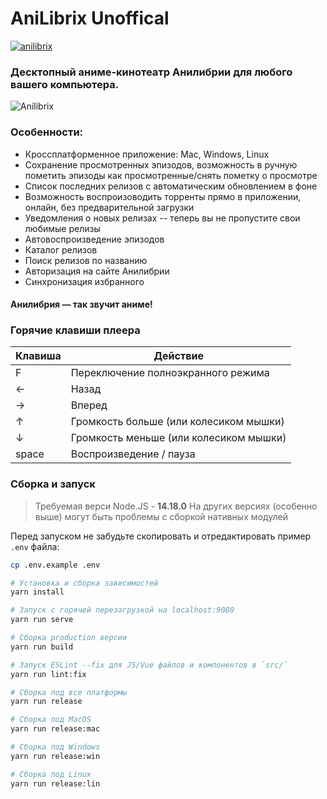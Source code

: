 # AniLibrix Unoffical

[![anilibrix](https://snapcraft.io/anilibrix/badge.svg)](https://snapcraft.io/anilibrix)

### Десктопный аниме-кинотеатр Анилибрии для любого вашего компьютера.

![Anilibrix](https://raw.githubusercontent.com/pavloniym/anilibrix/master/.github/assets/anilibrix.png)

### Особенности:

* Кроссплатформенное приложение: Mac, Windows, Linux
* Сохранение просмотренных эпизодов, возможность в ручную пометить эпизоды как просмотренные/снять пометку  о просмотре
* Список последних релизов с автоматическим обновлением в фоне
* Возможность воспроизоводить торренты прямо в приложении, онлайн, без предварительной загрузки
* Уведомления о новых релизах -- теперь вы не пропустите свои любимые релизы
* Автовоспроизведение эпизодов
* Каталог релизов
* Поиск релизов по названию
* Авторизация на сайте Анилибрии
* Синхронизация избранного

#### Анилибрия — так звучит аниме!

### Горячие клавиши плеера

| Клавиша | Действие                               |
|---------|----------------------------------------|
| F       | Переключение полноэкранного режима     |
| ←       | Назад                                  |
| →       | Вперед                                 |
| ↑       | Громкость больше (или колесиком мышки) |
| ↓       | Громкость меньше (или колесиком мышки) |
| space   | Воспроизведение / пауза                |

### Сборка и запуск

> Требуемая верси Node.JS - **14.18.0**
> На других версиях (особенно выше) могут быть проблемы с сборкой нативных модулей

Перед запуском не забудьте скопировать и отредактировать пример `.env` файла:

``` bash
cp .env.example .env
```

``` bash
# Установка и сборка зависимостей
yarn install

# Запуск с горячей перезагрузкой на localhost:9080
yarn run serve

# Сборка production версии
yarn run build

# Запуск ESLint --fix для JS/Vue файлов и компонентов в `src/`
yarn run lint:fix

# Сборка под все платформы
yarn run release

# Сборка под MacOS
yarn run release:mac

# Сборка под Windows
yarn run release:win

# Сборка под Linux
yarn run release:lin
```
